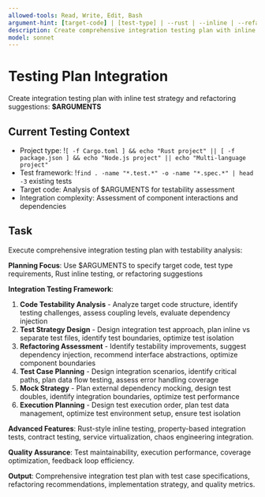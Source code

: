 ```yaml
---
allowed-tools: Read, Write, Edit, Bash
argument-hint: [target-code] | [test-type] | --rust | --inline | --refactoring-suggestions
description: Create comprehensive integration testing plan with inline tests and refactoring recommendations
model: sonnet
---
```


# Testing Plan Integration

Create integration testing plan with inline test strategy and refactoring suggestions: **$ARGUMENTS**

## Current Testing Context

- Project type: !`[ -f Cargo.toml ] && echo "Rust project" || [ -f package.json ] && echo "Node.js project" || echo "Multi-language project"`
- Test framework: !`find . -name "*.test.*" -o -name "*.spec.*" | head -3` existing tests
- Target code: Analysis of $ARGUMENTS for testability assessment
- Integration complexity: Assessment of component interactions and dependencies

## Task

Execute comprehensive integration testing plan with testability analysis:

**Planning Focus**: Use $ARGUMENTS to specify target code, test type requirements, Rust inline testing, or refactoring suggestions

**Integration Testing Framework**:
1. **Code Testability Analysis** - Analyze target code structure, identify testing challenges, assess coupling levels, evaluate dependency injection
2. **Test Strategy Design** - Design integration test approach, plan inline vs separate test files, identify test boundaries, optimize test isolation
3. **Refactoring Assessment** - Identify testability improvements, suggest dependency injection, recommend interface abstractions, optimize component boundaries
4. **Test Case Planning** - Design integration scenarios, identify critical paths, plan data flow testing, assess error handling coverage
5. **Mock Strategy** - Plan external dependency mocking, design test doubles, identify integration boundaries, optimize test performance
6. **Execution Planning** - Design test execution order, plan test data management, optimize test environment setup, ensure test isolation

**Advanced Features**: Rust-style inline testing, property-based integration tests, contract testing, service virtualization, chaos engineering integration.

**Quality Assurance**: Test maintainability, execution performance, coverage optimization, feedback loop efficiency.

**Output**: Comprehensive integration test plan with test case specifications, refactoring recommendations, implementation strategy, and quality metrics.